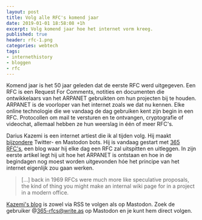 ```yaml
---
layout: post
title: Volg alle RFC's komend jaar
date: 2019-01-01 18:58:08 +1h
excerpt: Volg komend jaar hoe het internet vorm kreeg.
published: true
header: rfc-1.png
categories: webtech
tags: 
- internethistory
- bloggen
- rfc
---
```

Komend jaar is het 50 jaar geleden dat de eerste RFC werd uitgegeven. Een RFC is een Request For Comments, notities en documenten die ontwikkelaars van het ARPANET gebruikten om hun projecten bij te houden. ARPANET is de voorloper van het internet zoals we dat nu kennen. Elke online technologie die we vandaag de dag gebruiken kent zijn begin in een RFC. Protocollen om mail te versturen en te ontvangen, cryptografie of videochat, allemaal hebben ze hun weerslag in één of meer RFC's. 

Darius Kazemi is een internet artiest die ik al tijden volg. Hij maakt [bijzondere](https://tinysubversions.com/) Twitter- en Mastodon bots. Hij is vandaag gestart met [365 RFC's](https://write.as/365-rfcs/), een blog waar hij elke dag een RFC zal uitspitten en uitleggen. In zijn eerste artikel legt hij uit hoe het ARPANET is ontstaan en hoe in de begindagen nog moest worden uitgevonden hóe het principe van het internet eigenlijk zou gaan werken. 

> [...] back in 1969 RFCs were much more like speculative proposals, the kind of thing you might make an internal wiki page for in a project in a modern office.

[Kazemi's blog](https://write.as/365-rfcs/) is zowel via RSS te volgen als op Mastodon. Zoek de gebruiker @365-rfcs@write.as op Mastodon en je kunt hem direct volgen. 
